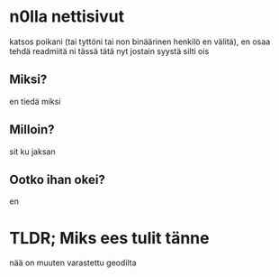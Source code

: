 # n0lla nettisivut

katsos poikani (tai tyttöni tai non binäärinen henkilö en välitä), en osaa tehdä readmiitä ni tässä tätä nyt jostain syystä silti ois

## Miksi?

en tiedä miksi

## Milloin?

sit ku jaksan

## Ootko ihan okei?

en

# TLDR; Miks ees tulit tänne

nää on muuten varastettu geodilta
